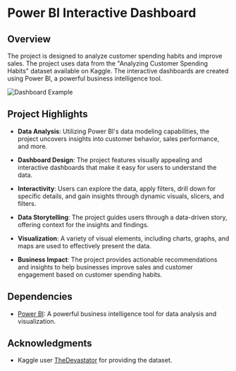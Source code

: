 # Power BI Interactive Dashboard

## Overview

The project is designed to analyze customer spending habits and improve sales. The project uses data from the "Analyzing Customer Spending Habits" dataset available on Kaggle. The interactive dashboards are created using Power BI, a powerful business intelligence tool.

![Dashboard Example](/images/dashboard_example.png)

## Project Highlights

- **Data Analysis**: Utilizing Power BI's data modeling capabilities, the project uncovers insights into customer behavior, sales performance, and more.

- **Dashboard Design**: The project features visually appealing and interactive dashboards that make it easy for users to understand the data.

- **Interactivity**: Users can explore the data, apply filters, drill down for specific details, and gain insights through dynamic visuals, slicers, and filters.

- **Data Storytelling**: The project guides users through a data-driven story, offering context for the insights and findings.

- **Visualization**: A variety of visual elements, including charts, graphs, and maps are used to effectively present the data.

- **Business Impact**: The project provides actionable recommendations and insights to help businesses improve sales and customer engagement based on customer spending habits.

## Dependencies

- [Power BI](https://powerbi.microsoft.com/): A powerful business intelligence tool for data analysis and visualization.


## Acknowledgments

- Kaggle user [TheDevastator](https://www.kaggle.com/thedevastator) for providing the dataset.

